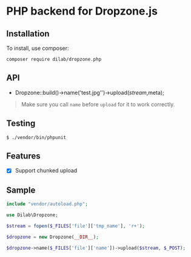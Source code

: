 # PHP backend for Dropzone.js


## Installation

To install, use composer:

``` composer require dilab/dropzone.php ```

## API

+ Dropzone::build()->name('test.jpg'')->upload($stream,$meta);

> Make sure you call ``` name ``` before ``` upload ``` for it to work correctly.

## Testing
```
$ ./vendor/bin/phpunit
```

## Features
+ [x] Support chunked upload

## Sample

```php
include "vendor/autoload.php";

use Dilab\Dropzone;

$stream = fopen($_FILES['file']['tmp_name'], 'r+');

$dropzone = new Dropzone(__DIR__);

$dropzone->name($_FILES['file']['name'])->upload($stream, $_POST);
```
